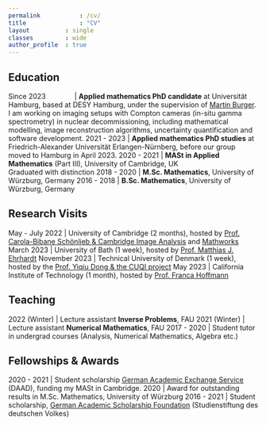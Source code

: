 ```yaml
---
permalink			: /cv/
title				: "CV"
layout 			: single
classes			: wide
author_profile	: true
---
```

## Education

Since 2023 <img width=50/> | **Applied mathematics PhD candidate** at Universität Hamburg, based at DESY Hamburg, under the supervision of [Martin Burger](https://en.www.math.fau.de/angewandte-mathematik-1/mitarbeiter/prof-dr-martin-burger/).<br>I am working on imaging setups with Compton cameras (in-situ gamma spectrometry) in nuclear decommissioning, including mathematical modelling, image reconstruction algorithms, uncertainty quantification and software development.
2021 - 2023 | **Applied mathematics PhD studies** at Friedrich-Alexander Universität Erlangen-Nürnberg, before our group moved to Hamburg in April 2023.
2020 - 2021 | **MASt in Applied Mathematics** (Part III), University of Cambridge, UK<br>Graduated with distinction
2018 - 2020 | **M.Sc. Mathematics**, University of Würzburg, Germany
2016 - 2018 | **B.Sc. Mathematics**, University of Würzburg, Germany

## Research Visits

May - July 2022 | University of Cambridge (2 months), hosted by [Prof. Carola-Bibane Schönlieb & Cambridge Image Analysis](https://www.damtp.cam.ac.uk/research/cia/cambridge-image-analysis) and [Mathworks](https://mathworks.com/)
March 2023 | University of Bath (1 week), hosted by [Prof. Matthias J. Ehrhardt](https://mehrhardt.github.io/)
November 2023 | Technical University of Denmark (1 week), hosted by the [Prof. Yiqiu Dong & the CUQI project](https://sites.dtu.dk/cuqi)
May 2023 | California Institute of Technology (1 month), hosted by [Prof. Franca Hoffmann](https://francahoffmann.wordpress.com/)

## Teaching

2022 (Winter) | Lecture assistant **Inverse Problems**, FAU
2021 (Winter) | Lecture assistant **Numerical Mathematics**, FAU
2017 - 2020 | Student tutor in undergrad courses (Analysis, Numerical Mathematics, Algebra etc.)

## Fellowships & Awards

2020 - 2021 | Student scholarship [German Academic Exchange Service](https://www.daad.org/en) (DAAD), funding my MASt in Cambridge.
2020 | Award for outstanding results in M.Sc. Mathematics, University of Würzburg
2016 - 2021 | Student scholarship, [German Academic Scholarship Foundation](https://www.studienstiftung.de/en/) (Studienstiftung des deutschen Volkes)
